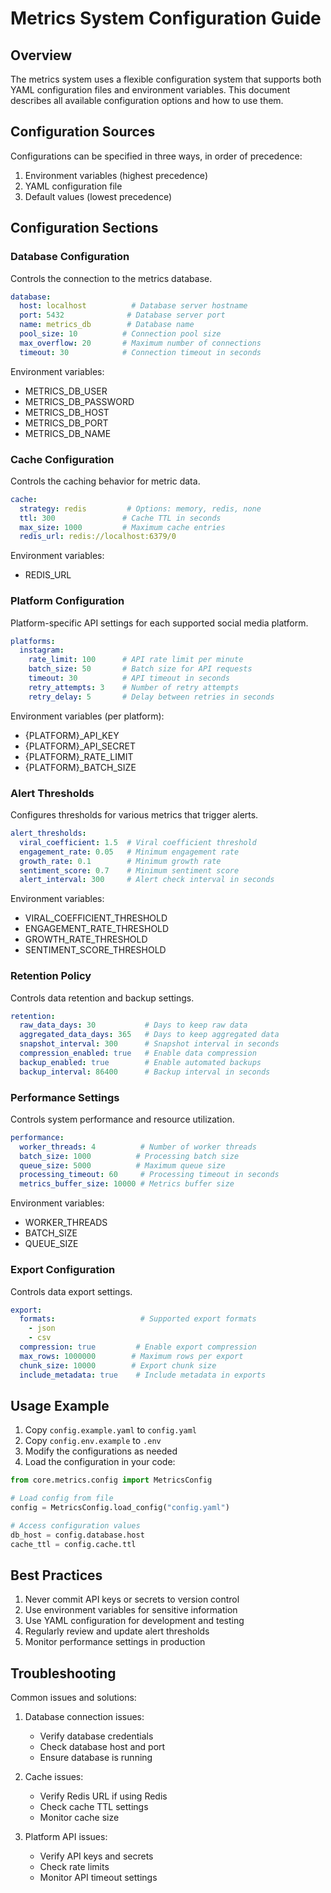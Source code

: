 # Metrics System Configuration Guide

## Overview

The metrics system uses a flexible configuration system that supports both YAML configuration files and environment variables. This document describes all available configuration options and how to use them.

## Configuration Sources

Configurations can be specified in three ways, in order of precedence:

1. Environment variables (highest precedence)
2. YAML configuration file
3. Default values (lowest precedence)

## Configuration Sections

### Database Configuration

Controls the connection to the metrics database.

```yaml
database:
  host: localhost          # Database server hostname
  port: 5432              # Database server port
  name: metrics_db        # Database name
  pool_size: 10          # Connection pool size
  max_overflow: 20       # Maximum number of connections
  timeout: 30            # Connection timeout in seconds
```

Environment variables:
- METRICS_DB_USER
- METRICS_DB_PASSWORD
- METRICS_DB_HOST
- METRICS_DB_PORT
- METRICS_DB_NAME

### Cache Configuration

Controls the caching behavior for metric data.

```yaml
cache:
  strategy: redis         # Options: memory, redis, none
  ttl: 300               # Cache TTL in seconds
  max_size: 1000         # Maximum cache entries
  redis_url: redis://localhost:6379/0
```

Environment variables:
- REDIS_URL

### Platform Configuration

Platform-specific API settings for each supported social media platform.

```yaml
platforms:
  instagram:
    rate_limit: 100      # API rate limit per minute
    batch_size: 50       # Batch size for API requests
    timeout: 30          # API timeout in seconds
    retry_attempts: 3    # Number of retry attempts
    retry_delay: 5       # Delay between retries in seconds
```

Environment variables (per platform):
- {PLATFORM}_API_KEY
- {PLATFORM}_API_SECRET
- {PLATFORM}_RATE_LIMIT
- {PLATFORM}_BATCH_SIZE

### Alert Thresholds

Configures thresholds for various metrics that trigger alerts.

```yaml
alert_thresholds:
  viral_coefficient: 1.5  # Viral coefficient threshold
  engagement_rate: 0.05   # Minimum engagement rate
  growth_rate: 0.1        # Minimum growth rate
  sentiment_score: 0.7    # Minimum sentiment score
  alert_interval: 300     # Alert check interval in seconds
```

Environment variables:
- VIRAL_COEFFICIENT_THRESHOLD
- ENGAGEMENT_RATE_THRESHOLD
- GROWTH_RATE_THRESHOLD
- SENTIMENT_SCORE_THRESHOLD

### Retention Policy

Controls data retention and backup settings.

```yaml
retention:
  raw_data_days: 30           # Days to keep raw data
  aggregated_data_days: 365   # Days to keep aggregated data
  snapshot_interval: 300      # Snapshot interval in seconds
  compression_enabled: true   # Enable data compression
  backup_enabled: true        # Enable automated backups
  backup_interval: 86400      # Backup interval in seconds
```

### Performance Settings

Controls system performance and resource utilization.

```yaml
performance:
  worker_threads: 4          # Number of worker threads
  batch_size: 1000          # Processing batch size
  queue_size: 5000          # Maximum queue size
  processing_timeout: 60     # Processing timeout in seconds
  metrics_buffer_size: 10000 # Metrics buffer size
```

Environment variables:
- WORKER_THREADS
- BATCH_SIZE
- QUEUE_SIZE

### Export Configuration

Controls data export settings.

```yaml
export:
  formats:                   # Supported export formats
    - json
    - csv
  compression: true         # Enable export compression
  max_rows: 1000000        # Maximum rows per export
  chunk_size: 10000        # Export chunk size
  include_metadata: true    # Include metadata in exports
```

## Usage Example

1. Copy `config.example.yaml` to `config.yaml`
2. Copy `config.env.example` to `.env`
3. Modify the configurations as needed
4. Load the configuration in your code:

```python
from core.metrics.config import MetricsConfig

# Load config from file
config = MetricsConfig.load_config("config.yaml")

# Access configuration values
db_host = config.database.host
cache_ttl = config.cache.ttl
```

## Best Practices

1. Never commit API keys or secrets to version control
2. Use environment variables for sensitive information
3. Use YAML configuration for development and testing
4. Regularly review and update alert thresholds
5. Monitor performance settings in production

## Troubleshooting

Common issues and solutions:

1. Database connection issues:
   - Verify database credentials
   - Check database host and port
   - Ensure database is running

2. Cache issues:
   - Verify Redis URL if using Redis
   - Check cache TTL settings
   - Monitor cache size

3. Platform API issues:
   - Verify API keys and secrets
   - Check rate limits
   - Monitor API timeout settings

